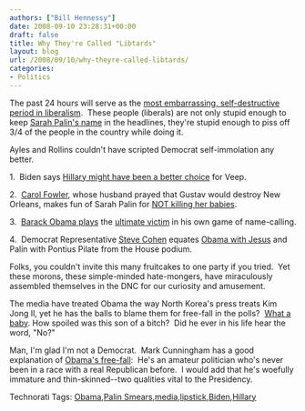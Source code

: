 ```yaml
---
authors: ["Bill Hennessy"]
date: 2008-09-10 23:28:31+00:00
draft: false
title: Why They're Called "Libtards"
layout: blog
url: /2008/09/10/why-theyre-called-libtards/
categories:
- Politics
---
```


The past 24 hours will serve as the [most embarrassing, self-destructive period in liberalism](https://hennessysview.com/2008/09/09/facing-defeat-obama-resorts-to-name-calling/).  These people (liberals) are not only stupid enough to keep [Sarah Palin's name](https://www.foxnews.com/story/0,2933,420422,00.html) in the headlines, they're stupid enough to piss off 3/4 of the people in the country while doing it.

Ayles and Rollins couldn't have scripted Democrat self-immolation any better.

1.  Biden says [Hillary might have been a better choice](https://politicalticker.blogs.cnn.com/2008/09/10/biden-hillary-might-have-been-better-vp-pick/) for Veep.

2.  [Carol Fowler](https://elections.foxnews.com/2008/09/10/sc-democratic-chair-palins-chief-qualification-is-she-hasnt-had-an-abortion/), whose husband prayed that Gustav would destroy New Orleans, makes fun of Sarah Palin for [NOT killing her babies](https://hotair.com/archives/2008/09/10/sc-democratic-chair-palins-qualification-is-that-she-hasnt-had-an-abortion/).

3.  [Barack Obama plays](https://www.politico.com/blogs/bensmith/0908/Obama_knocks_press_on_madeup_controversy.html) the [ultimate victim](https://elections.foxnews.com/2008/09/10/obama-accuses-mccain-of-swift-boat-politics/) in his own game of name-calling.

4.  Democrat Representative [Steve Cohen](https://hotair.com/archives/2008/09/10/scenes-from-the-house-floor-jesus-was-a-community-organizer-pontius-pilate-was-a-governor/) equates [Obama with Jesus](https://elections.foxnews.com/2008/09/10/tennessee-rep-compares-obama-to-jesus-suggests-palin-is-pilate/) and Palin with Pontius Pilate from the House podium.

Folks, you couldn't invite this many fruitcakes to one party if you tried.  Yet these morons, these simple-minded hate-mongers, have miraculously assembled themselves in the DNC for our curiosity and amusement.

The media have treated Obama the way North Korea's press treats Kim Jong Il, yet he has the balls to blame them for free-fall in the polls?  [What a baby](https://michellemalkin.com/2008/09/10/obama-attacks-on-me-are-unpatriotic/). How spoiled was this son of a bitch?  Did he ever in his life hear the word, "No?" 

Man, I'm glad I'm not a Democrat.  Mark Cunningham has a good explanation of [Obama's free-fall](https://www.nypost.com/seven/09102008/postopinion/opedcolumnists/why_bams_flailing_128293.htm):  He's an amateur politician who's never been in a race with a real Republican before.  I would add that he's woefully immature and thin-skinned--two qualities vital to the Presidency.


Technorati Tags: [Obama](https://technorati.com/tags/Obama),[Palin Smears](https://technorati.com/tags/Palin%20Smears),[media](https://technorati.com/tags/media),[lipstick](https://technorati.com/tags/lipstick),[Biden](https://technorati.com/tags/Biden),[Hillary](https://technorati.com/tags/Hillary)
